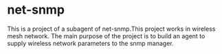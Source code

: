 # net-snmp
This is a project of a subagent of net-snmp.This project works in wireless mesh network. 
The main purpose of the project is to build an agent to supply wireless network  parameters to
the snmp manager.
